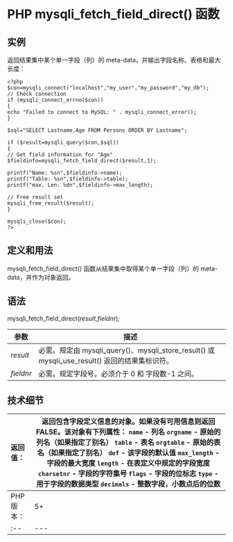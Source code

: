 # PHP mysqli_fetch_field_direct() 函数



## 实例

返回结果集中某个单一字段（列）的 meta-data，并输出字段名称、表格和最大长度：

```
<?php
$con=mysqli_connect("localhost","my_user","my_password","my_db");
// Check connection
if (mysqli_connect_errno($con))
{
echo "Failed to connect to MySQL: " . mysqli_connect_error();
}

$sql="SELECT Lastname,Age FROM Persons ORDER BY Lastname";

if ($result=mysqli_query($con,$sql))
{
// Get field information for "Age"
$fieldinfo=mysqli_fetch_field_direct($result,1);

printf("Name: %sn",$fieldinfo->name);
printf("Table: %sn",$fieldinfo->table);
printf("max. Len: %dn",$fieldinfo->max_length);

// Free result set
mysqli_free_result($result);
}

mysqli_close($con);
?>
```

## 定义和用法

mysqli_fetch_field_direct() 函数从结果集中取得某个单一字段（列）的 meta-data，并作为对象返回。

## 语法

mysqli_fetch_field_direct(_result,fieldnr_)_;_

| 参数 | 描述 |
| --- | --- |
| _result_ | 必需。规定由 mysqli_query()、mysqli_store_result() 或 mysqli_use_result() 返回的结果集标识符。 |
| _fieldnr_ | 必需。规定字段号。必须介于 0 和 字段数-1 之间。 |

## 技术细节

| 返回值： | 返回包含字段定义信息的对象。如果没有可用信息则返回 FALSE。该对象有下列属性：   `name` - 列名   `orgname` - 原始的列名（如果指定了别名）   `table` - 表名   `orgtable` - 原始的表名（如果指定了别名）   `def` - 该字段的默认值   `max_length` - 字段的最大宽度   `length` - 在表定义中规定的字段宽度   `charsetnr` - 字段的字符集号   `flags` - 字段的位标志   `type` - 用于字段的数据类型   `decimals` - 整数字段，小数点后的位数 |
| :-- | --- |
| PHP 版本： | 5+ |
| :-- | --- |
